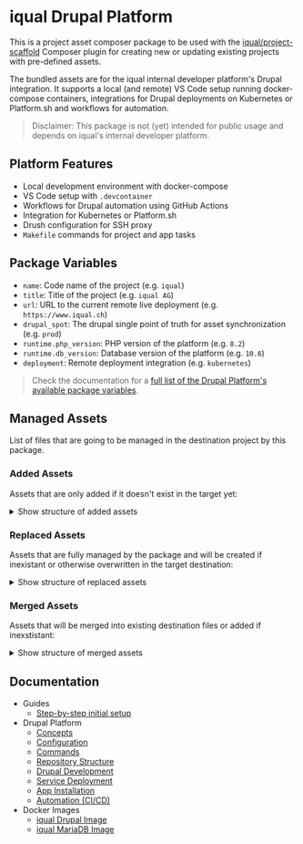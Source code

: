 # iqual Drupal Platform

This is a project asset composer package to be used with the [iqual/project-scaffold](https://github.com/iqual-ch/project-scaffold) Composer plugin for creating new or updating existing projects with pre-defined assets.

The bundled assets are for the iqual internal developer platform's Drupal integration. It supports a local (and remote) VS Code setup running docker-compose containers, integrations for Drupal deployments on Kubernetes or Platform.sh and workflows for automation.

> Disclaimer: This package is not (yet) intended for public usage and depends on iqual's internal developer platform.

## Platform Features

* Local development environment with docker-compose
* VS Code setup with `.devcontainer`
* Workflows for Drupal automation using GitHub Actions
* Integration for Kubernetes or Platform.sh
* Drush configuration for SSH proxy
* `Makefile` commands for project and app tasks

## Package Variables

* `name`: Code name of the project (e.g. `iqual`)
* `title`: Title of the project (e.g. `iqual AG`)
* `url`: URL to the current remote live deployment (e.g. `https://www.iqual.ch`)
* `drupal_spot`: The drupal single point of truth for asset synchronization (e.g. `prod`)
* `runtime.php_version`: PHP version of the platform (e.g. `8.2`)
* `runtime.db_version`: Database version of the platform (e.g. `10.6`)
* `deployment`: Remote deployment integration (e.g. `kubernetes`)

> Check the documentation for a [full list of the Drupal Platform's available package variables](./docs/configuration.md#drupal-platform-package-variables).

## Managed Assets

List of files that are going to be managed in the destination project by this package.

### Added Assets

Assets that are only added if it doesn't exist in the target yet:

<details>
<summary>Show structure of added assets</summary>
<br>

```
assets/add/
├── .platform
│   └── routes.yaml.twig
└── @web-root
    └── sites
        └── default
            ├── all.settings.php
            ├── local.services.yml
            └── local.settings.php.twig
```

</details>

### Replaced Assets

Assets that are fully managed by the package and will be created if inexistant or otherwise overwritten in the target destination:

<details>
<summary>Show structure of replaced assets</summary>
<br>

```
assets/replace/
├── .devcontainer
│   └── devcontainer.json
├── .github
│   ├── actions
│   │   ├── install-local
│   │   │   └── action.yml.twig
│   │   └── upgrade
│   │       ├── rector.php
│   │       └── upgrade.sh
│   └── workflows
│       ├── phpcs.yml.twig
│       ├── phpunit-functional-testing.yml.twig
│       ├── phpunit-unit-testing.yml.twig
│       ├── testing.yml.twig
│       ├── upgrade.yml.twig
│       └── visual-regression-testing.yml.twig
├── .vscode
│   ├── launch.json
│   └── settings.json.twig
├── @app-root
│   ├── phpunit.xml.dist.twig
│   ├── .environment.twig
│   ├── drush
│   │   ├── drush.yml
│   │   ├── platformsh_generate_drush_yml.php.twig
│   │   └── sites
│   │       └── self.site.yml.twig
│   ├── php.ini.twig
│   └── resources
│       ├── build.sh.twig
│       ├── deploy.mk.twig
│       ├── deploy.sh.twig
│       ├── drupal.mk
│       ├── robots.txt.twig
│       └── utility.mk
├── @web-root
│   └── sites
│       └── default
│           ├── settings.php
│           └── settings.platformsh.php.twig
├── Makefile
├── README.md.twig
├── manifests
│   ├── dev
│   │   └── patch.yml.twig
│   ├── stage
│   │   └── patch.yml.twig
│   ├── prod
│   │   └── patch.yml.twig
│   └── local
│       └── docker-compose.yml.twig
└── solr
    └── site_search
        └── README.md.twig
```

</details>

### Merged Assets

Assets that will be merged into existing destination files or added if inexstistant:

<details>
<summary>Show structure of merged assets</summary>
<br>

```
assets/merge/
├── .dockerignore
├── .env.twig
├── .env.visreg.twig
├── .gitattributes
├── .gitignore.twig
├── .platform
│   └── services.yaml.twig
└── .platform.app.yaml.twig
```

</details>

## Documentation

* Guides
  * [Step-by-step initial setup](https://support-iqual.atlassian.net/wiki/spaces/ID/pages/2532704262/Initial+setup+G)
* Drupal Platform
  * [Concepts](./docs/concepts.md)
  * [Configuration](./docs/configuration.md)
  * [Commands](./docs/commands.md)
  * [Repository Structure](./docs/structure.md)
  * [Drupal Development](./docs/drupal-development.md)
  * [Service Deployment](./docs/deployment.md)
  * [App Installation](./docs/installation.md)
  * [Automation (CI/CD)](./docs/automation.md)
* Docker Images
  * [iqual Drupal Image](https://github.com/iqual-ch/dc-drupal/)
  * [iqual MariaDB Image](https://github.com/iqual-ch/dc-mariadb/)